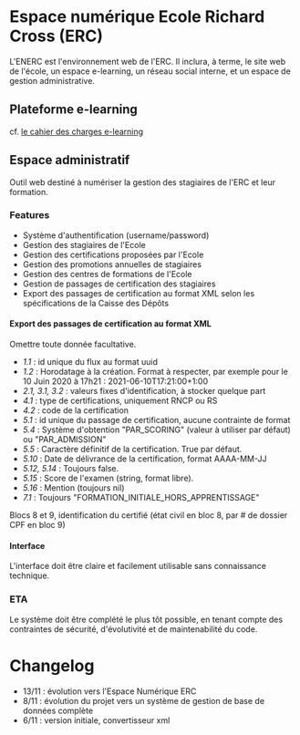 # Espace numérique Ecole Richard Cross (ERC)

L'ENERC est l'environnement web de l'ERC. Il inclura, à terme, le site web de l'école, un espace e-learning, un réseau social interne, et un espace de gestion administrative.

## Plateforme e-learning

cf. [le cahier des charges e-learning](/cahier-des-charges-elearning.md)

## Espace administratif

Outil web destiné à numériser la gestion des stagiaires de l'ERC et leur formation.

### Features

- Système d'authentification (username/password)
- Gestion des stagiaires de l'Ecole
- Gestion des certifications proposées par l'Ecole
- Gestion des promotions annuelles de stagiaires
- Gestion des centres de formations de l'Ecole
- Gestion de passages de certification des stagiaires
- Export des passages de certification au format XML selon les spécifications de la Caisse des Dépôts

#### Export des passages de certification au format XML

Omettre toute donnée facultative.

+ *1.1* : id unique du flux au format uuid
+ *1.2* : Horodatage à la création. Format à respecter, par exemple pour le 10 Juin 2020 à 17h21 : 2021-06-10T17:21:00+1:00
+ *2.1, 3.1, 3.2* : valeurs fixes d'identification, à stocker quelque part
+ *4.1* : type de certifications, uniquement RNCP ou RS
+ *4.2* : code de la certification
+ *5.1* : id unique du passage de certification, aucune contrainte de format
+ *5.4* : Système d'obtention "PAR_SCORING" (valeur à utiliser par défaut) ou "PAR_ADMISSION"
+ *5.5* : Caractère définitif de la certification. True par défaut.
+ *5.10* : Date de délivrance de la certification, format AAAA-MM-JJ
+ *5.12, 5.14* : Toujours false.
+ *5.15* : Score de l'examen (string, format libre).
+ *5.16* : Mention (toujours nil)
+ *7.1* : Toujours "FORMATION_INITIALE_HORS_APPRENTISSAGE"

Blocs 8 et 9, identification du certifié (état civil en bloc 8, par # de dossier CPF en bloc 9)

#### Interface

L'interface doit être claire et facilement utilisable sans connaissance technique. 

### ETA

Le système doit être complété le plus tôt possible, en tenant compte des contraintes de sécurité, d'évolutivité et de maintenabilité du code.

# Changelog

+ 13/11 : évolution vers l'Espace Numérique ERC
+ 8/11 : évolution du projet vers un système de gestion de base de données complète
+ 6/11 : version initiale, convertisseur xml
